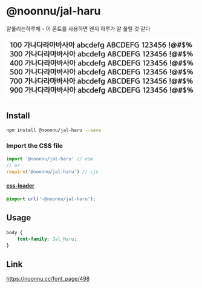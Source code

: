 # @noonnu/jal-haru

잘풀리는하루체 - 이 폰트를 사용하면 왠지 하루가 잘 풀릴 것 같다

![example](./example.png)

## Install

```bash
npm install @noonnu/jal-haru --save
```

### Import the CSS file

```js
import '@noonnu/jal-haru' // esm
// or
require('@noonnu/jal-haru') // cjs
```

#### [css-loader](https://github.com/webpack-contrib/css-loader)

```css
@import url('~@noonnu/jal-haru');
```

## Usage

```css
body {
    font-family: Jal_Haru;
}
```

## Link

https://noonnu.cc/font_page/498
